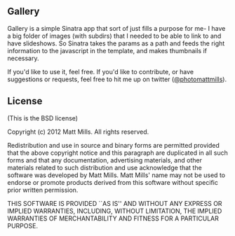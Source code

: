 ## Gallery

Gallery is a simple Sinatra app that sort of just fills a purpose for me- I have a big folder of images (with subdirs) that I needed to be able to link to and have slideshows. So Sinatra takes the params as a path and feeds the right information to the javascript in the template, and makes thumbnails if necessary. 

If you'd like to use it, feel free. If you'd like to contribute, or have suggestions or requests, feel free to hit me up on twitter ([@photomattmills](http://twitter.com/#!/photomattmills)).

## License

(This is the BSD license)

Copyright (c) 2012 Matt Mills.
All rights reserved.

Redistribution and use in source and binary forms are permitted provided that the above copyright notice and this paragraph are duplicated in all such forms and that any documentation, advertising materials, and other materials related to such distribution and use acknowledge that the software was developed by Matt Mills. Matt Mills' name may not be used to endorse or promote products derived from this software without specific prior written permission. 

THIS SOFTWARE IS PROVIDED ``AS IS'' AND WITHOUT ANY EXPRESS OR
IMPLIED WARRANTIES, INCLUDING, WITHOUT LIMITATION, THE IMPLIED
WARRANTIES OF MERCHANTABILITY AND FITNESS FOR A PARTICULAR PURPOSE.
